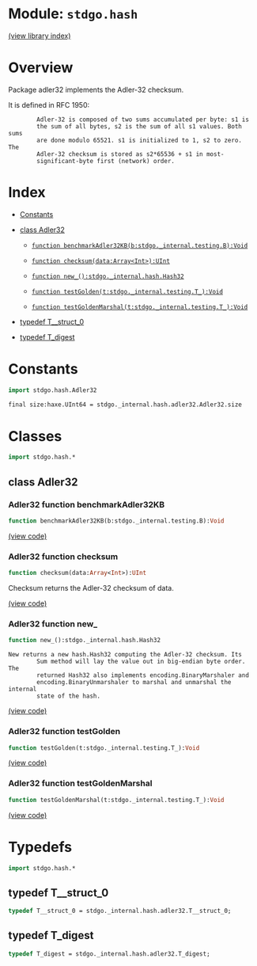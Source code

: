 # Module: `stdgo.hash`

[(view library index)](../stdgo.md)


# Overview



Package adler32 implements the Adler\-32 checksum.  


It is defined in RFC 1950:  

```
    	Adler-32 is composed of two sums accumulated per byte: s1 is
    	the sum of all bytes, s2 is the sum of all s1 values. Both sums
    	are done modulo 65521. s1 is initialized to 1, s2 to zero.  The
    	Adler-32 checksum is stored as s2*65536 + s1 in most-
    	significant-byte first (network) order.
```
# Index


- [Constants](<#constants>)

- [class Adler32](<#class-adler32>)

  - [`function benchmarkAdler32KB(b:stdgo._internal.testing.B):Void`](<#adler32-function-benchmarkadler32kb>)

  - [`function checksum(data:Array<Int>):UInt`](<#adler32-function-checksum>)

  - [`function new_():stdgo._internal.hash.Hash32`](<#adler32-function-new_>)

  - [`function testGolden(t:stdgo._internal.testing.T_):Void`](<#adler32-function-testgolden>)

  - [`function testGoldenMarshal(t:stdgo._internal.testing.T_):Void`](<#adler32-function-testgoldenmarshal>)

- [typedef T\_\_struct\_0](<#typedef-t__struct_0>)

- [typedef T\_digest](<#typedef-t_digest>)

# Constants


```haxe
import stdgo.hash.Adler32
```


```haxe
final size:haxe.UInt64 = stdgo._internal.hash.adler32.Adler32.size
```


# Classes


```haxe
import stdgo.hash.*
```


## class Adler32


### Adler32 function benchmarkAdler32KB


```haxe
function benchmarkAdler32KB(b:stdgo._internal.testing.B):Void
```


[\(view code\)](<./Adler32.hx#L41>)


### Adler32 function checksum


```haxe
function checksum(data:Array<Int>):UInt
```



Checksum returns the Adler\-32 checksum of data.  

[\(view code\)](<./Adler32.hx#L31>)


### Adler32 function new\_


```haxe
function new_():stdgo._internal.hash.Hash32
```


```
New returns a new hash.Hash32 computing the Adler-32 checksum. Its
        Sum method will lay the value out in big-endian byte order. The
        returned Hash32 also implements encoding.BinaryMarshaler and
        encoding.BinaryUnmarshaler to marshal and unmarshal the internal
        state of the hash.
```
[\(view code\)](<./Adler32.hx#L25>)


### Adler32 function testGolden


```haxe
function testGolden(t:stdgo._internal.testing.T_):Void
```


[\(view code\)](<./Adler32.hx#L35>)


### Adler32 function testGoldenMarshal


```haxe
function testGoldenMarshal(t:stdgo._internal.testing.T_):Void
```


[\(view code\)](<./Adler32.hx#L38>)


# Typedefs


```haxe
import stdgo.hash.*
```


## typedef T\_\_struct\_0


```haxe
typedef T__struct_0 = stdgo._internal.hash.adler32.T__struct_0;
```


## typedef T\_digest


```haxe
typedef T_digest = stdgo._internal.hash.adler32.T_digest;
```


